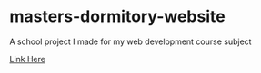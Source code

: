 # masters-dormitory-website
A school project I made for my web development course subject

[Link Here](https://janniksanidad.github.io/masters-dormitory-website/)
